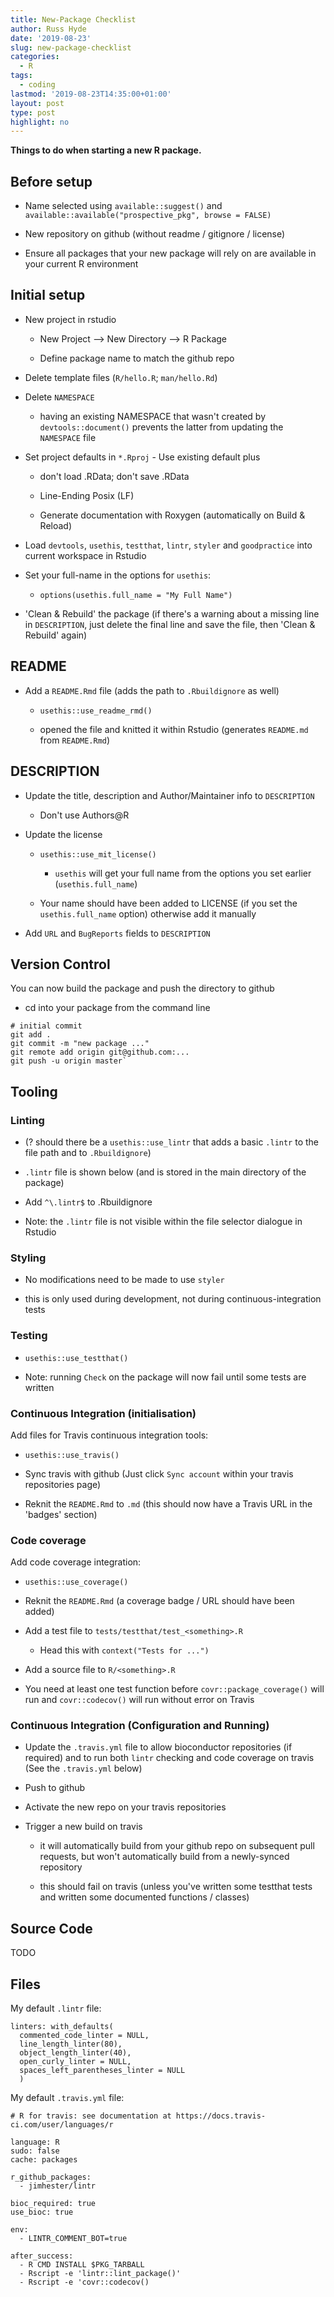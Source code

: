 ```yaml
---
title: New-Package Checklist
author: Russ Hyde
date: '2019-08-23'
slug: new-package-checklist
categories:
  - R
tags:
  - coding
lastmod: '2019-08-23T14:35:00+01:00'
layout: post
type: post
highlight: no
---
```


**Things to do when starting a new R package.**

## Before setup

- Name selected using `available::suggest()` and
  `available::available("prospective_pkg", browse = FALSE)` 

- New repository on github (without readme / gitignore / license)

- Ensure all packages that your new package will rely on are available in your
current R environment

## Initial setup

- New project in rstudio

    - New Project --> New Directory --> R Package

    - Define package name to match the github repo

- Delete template files (`R/hello.R`; `man/hello.Rd`)

- Delete `NAMESPACE`

    - having an existing NAMESPACE that wasn't created by `devtools::document()` prevents the latter from updating the `NAMESPACE` file

- Set project defaults in `*.Rproj` - Use existing default plus

    - don't load .RData; don't save .RData

    - Line-Ending Posix (LF)

    - Generate documentation with Roxygen (automatically on Build & Reload)

- Load `devtools`, `usethis`, `testthat`, `lintr`, `styler` and `goodpractice`
into current workspace in Rstudio

- Set your full-name in the options for `usethis`:

    - `options(usethis.full_name = "My Full Name")`

- 'Clean & Rebuild' the package (if there's a warning about a missing line in
`DESCRIPTION`, just delete the final line and save the file, then 'Clean &
Rebuild' again)

## README

- Add a `README.Rmd` file (adds the path to `.Rbuildignore` as well)

    - `usethis::use_readme_rmd()`

    - opened the file and knitted it within Rstudio (generates `README.md` from
    `README.Rmd`)

## DESCRIPTION

- Update the title, description and Author/Maintainer info to `DESCRIPTION`

    - Don't use Authors@R

- Update the license

    - `usethis::use_mit_license()` 

        - `usethis` will get your full name from the options you set earlier (`usethis.full_name`)

  - Your name should have been added to LICENSE (if you set the
  `usethis.full_name` option) otherwise add it manually

- Add `URL` and `BugReports` fields to `DESCRIPTION`

## Version Control

You can now build the package and push the directory to github

- cd into your package from the command line

~~~~
# initial commit
git add .
git commit -m "new package ..."
git remote add origin git@github.com:...
git push -u origin master`
~~~~

## Tooling

### Linting

- (? should there be a `usethis::use_lintr` that adds a basic `.lintr` to
    the file path and to `.Rbuildignore`)

- `.lintr` file is shown below (and is stored in the main directory of the
    package)

- Add `^\.lintr$` to .Rbuildignore

- Note: the `.lintr` file is not visible within the file selector dialogue
    in Rstudio

### Styling

- No modifications need to be made to use `styler`

- this is only used during development, not during continuous-integration
    tests

### Testing 

- `usethis::use_testthat()`

- Note: running `Check` on the package will now fail until some tests are
    written

### Continuous Integration (initialisation)

Add files for Travis continuous integration tools:

- `usethis::use_travis()`

- Sync travis with github (Just click `Sync account` within your travis
    repositories page)

- Reknit the `README.Rmd` to `.md` (this should now have a Travis URL in
    the 'badges' section)

### Code coverage

Add code coverage integration:

- `usethis::use_coverage()`

- Reknit the `README.Rmd` (a coverage badge / URL should have been added)

- Add a test file to `tests/testthat/test_<something>.R`

    - Head this with `context("Tests for ...")`

- Add a source file to `R/<something>.R`

- You need at least one test function before `covr::package_coverage()`
    will run and `covr::codecov()` will run without error on Travis

### Continuous Integration (Configuration and Running) 

- Update the `.travis.yml` file to allow bioconductor repositories (if
required) and to run both `lintr` checking and code coverage on travis (See the
`.travis.yml` below)

- Push to github

- Activate the new repo on your travis repositories

- Trigger a new build on travis 

    - it will automatically build from your github repo on subsequent pull
    requests, but won't automatically build from a newly-synced repository

    - this should fail on travis (unless you've written some testthat tests and
    written some documented functions / classes)

## Source Code

TODO

## Files

My default `.lintr` file:

```
linters: with_defaults(
  commented_code_linter = NULL,
  line_length_linter(80),
  object_length_linter(40),
  open_curly_linter = NULL,
  spaces_left_parentheses_linter = NULL
  )
```

My default `.travis.yml` file:

```
# R for travis: see documentation at https://docs.travis-ci.com/user/languages/r

language: R
sudo: false
cache: packages

r_github_packages:
  - jimhester/lintr

bioc_required: true
use_bioc: true

env:
  - LINTR_COMMENT_BOT=true

after_success:
  - R CMD INSTALL $PKG_TARBALL
  - Rscript -e 'lintr::lint_package()'
  - Rscript -e 'covr::codecov()
```